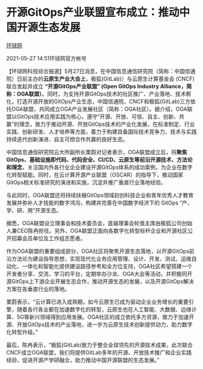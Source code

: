 # 开源GitOps产业联盟宣布成立：推动中国开源生态发展

[环球网](https://author.baidu.com/home?from=bjh_article&app_id=1549608413453462)

2021-05-27 14:51环球网官方帐号

【环球网科技综合报道】5月27日消息，在中国信息通信研究院（简称：中国信通院）日前主办的**云原生产业大会上**，极狐(GitLab)）与云原生计算基金会 (CNCF) 联合发起并成立 **“开源GitOps产业联盟” (Open GitOps Industry Alliance，简称：OGA联盟）**。同时，为支持开源GitOps技术的社区推广、产业落地、技术孵化，打造开源开放的GitOps产业生态，中国信通院、CNCF和极狐(GitLab)三方依托OGA联盟，共同成立OGA产业发展社区（简称：OGA社区）。据介绍，OGA联盟以GitOps技术应用实践为核心，遵守“开源、开放、可信、自主、创新、共赢”的理念，致力于推动开源、开放GitOps技术的产业化发展，在标准制定、行业实践、创新研发、人才培养等方面，着力于构建具备国际技术竞争力、技术与实践持续迭代创新演进、自主可控合作共赢的良好生态。

中国信息通信研究院云大所副所长栗蔚对记者表示，OGA联盟成立后，将**聚焦GitOps、基础设施即代码、代码安全、CI/CD、云原生等前沿开源技术、方法论和理念**，关注国内外各行业企业建设开源GitOps体系的成功案例，为企业在数字化转型赋能。同时，在云计算开源产业联盟（OSCAR）的指导下，推动国家GitOps相关标准研究的演进和实施，沉淀并推广垂直行业落地经验。

与此同时，OGA联盟还将持续扶植GitOps领域初创科技企业和青年优秀人才教育发展并弥补人才技能的数字鸿沟，构建并完善在中国数字经济下的 GitOps “产、学、研、用”开源生态。

据悉，OGA联盟设立理事会和技术委员会，首届理事会轮值主席由极狐公司创始人兼CEO陈冉担任。另外，OGA联盟正面向各数字化转型标杆企业和开源社区公开招募会员单位及工作组志愿者。

作为OGA联盟的重要组成部分，OGA社区将聚焦开源生态落地，以开源GitOps前沿方法论为建设指导思想，实现现代化业务应用管理、设计、开发、测试、运维自动化、一体化和智能化提供建设路径参考和全方位支持，OGA社区希望搭建一个开发者分享、交流、学习的平台，定期举办沙龙、OGA大会等活动，并积极同开源GitOps上下游企业开展生态合作，推动开源生态的发展，以及开源GitOps解决方案在各垂直行业的落地。

栗蔚表示，“云计算已进入成熟期，如今云原生已成为驱动企业业务增长的重要引擎，随着各行各业都在加速数字化的转型，云原生也在人工智能、大数据、边缘计算、5G等新兴领域得到应用发展。OGA社区的成立依托多方资源，致力于加速开源、开放GitOps技术的产业落地，进一步为云原生技术创新提供动力，助力数字化转型升级。”

最后，陈冉表示，“极狐(GitLab)致力于整合全球领先的开源技术成果，此次联合CNCF成立OGA联盟，我们将提供GitLab多年的开源、开放技术推广和企业实践经验，促进开源产学研融合，助力推动中国开源联盟的生态发展。”